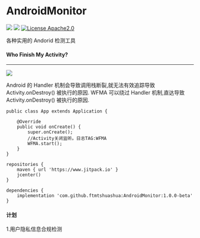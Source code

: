 AndroidMonitor
=====
[![](https://jitpack.io/v/ftmtshuashua/AndroidMonitor.svg)](https://jitpack.io/#ftmtshuashua/AndroidMonitor)
[![](https://img.shields.io/badge/jdk-1.8%2B-blue)]()
[![License Apache2.0](http://img.shields.io/badge/license-Apache2.0-brightgreen.svg?style=flat)](http://www.apache.org/licenses/LICENSE-2.0.html)

各种实用的 Andorid 检测工具


#### Who Finish My Activity?
-----
[![](https://img.shields.io/badge/android-2.3%2B-blue)]()

Android 的 Handler 机制会导致调用栈断裂,就无法有效追踪导致 Activity.onDestroy() 被执行的原因. WFMA 可以绕过 Handler 机制,直达导致 Activity.onDestroy() 被执行的原因.

```
public class App extends Application {

    @Override
    public void onCreate() {
        super.onCreate();
        //Activity关闭监听。日志TAG:WFMA
        WFMA.start();
    }
}
```

```
repositories {
    maven { url 'https://www.jitpack.io' }
    jcenter()
}

dependencies {
    implementation 'com.github.ftmtshuashua:AndroidMonitor:1.0.0-beta'
}
```

#### 计划

1.用户隐私信息合规检测